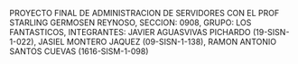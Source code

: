 PROYECTO FINAL DE ADMINISTRACION DE SERVIDORES CON EL PROF STARLING GERMOSEN REYNOSO, SECCION: 0908, GRUPO: LOS FANTASTICOS, INTEGRANTES: JAVIER AGUASVIVAS PICHARDO (19-SISN-1-022), JASIEL MONTERO JAQUEZ (09-SISN-1-138), RAMON ANTONIO SANTOS CUEVAS (1616-SISM-1-098)
